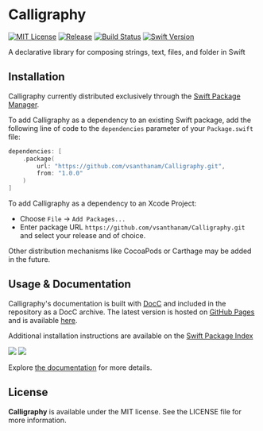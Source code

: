 # Calligraphy

[![MIT License](https://img.shields.io/github/license/vsanthanam/Calligraphy)](https://github.com/vsanthanam/Calligraphy/blob/main/LICENSE)
[![Release](https://img.shields.io/github/v/release/vsanthanam/Calligraphy)](https://github.com/vsanthanam/Calligraphy/releases)
[![Build Status](https://img.shields.io/github/check-runs/vsanthanam/Calligraphy/main)](https://github.com/vsanthanam/Calligraphy/actions)
[![Swift Version](https://img.shields.io/badge/swift-6.0-critical)](https://swift.org)

A declarative library for composing strings, text, files, and folder in Swift

## Installation

Calligraphy currently distributed exclusively through the [Swift Package Manager](https://www.swift.org/package-manager/). 

To add Calligraphy as a dependency to an existing Swift package, add the following line of code to the `dependencies` parameter of your `Package.swift` file:

```swift
dependencies: [
    .package(
        url: "https://github.com/vsanthanam/Calligraphy.git",
        from: "1.0.0"
    )
]
```

To add Calligraphy as a dependency to an Xcode Project: 

- Choose `File` → `Add Packages...`
- Enter package URL `https://github.com/vsanthanam/Calligraphy.git` and select your release and of choice.

Other distribution mechanisms like CocoaPods or Carthage may be added in the future.

## Usage & Documentation

Calligraphy's documentation is built with [DocC](https://developer.apple.com/documentation/docc) and included in the repository as a DocC archive. The latest version is hosted on [GitHub Pages](https://pages.github.com) and is available [here](https://vsanthanam.github.io/Calligraphy/docs/documentation/calligraphy).

Additional installation instructions are available on the [Swift Package Index](https://swiftpackageindex.com/vsanthanam/Calligraphy)

[![](https://img.shields.io/endpoint?url=https%3A%2F%2Fswiftpackageindex.com%2Fapi%2Fpackages%2Fvsanthanam%2FCalligraphy%2Fbadge%3Ftype%3Dswift-versions)](https://swiftpackageindex.com/vsanthanam/Calligraphy)
[![](https://img.shields.io/endpoint?url=https%3A%2F%2Fswiftpackageindex.com%2Fapi%2Fpackages%2Fvsanthanam%2FCalligraphy%2Fbadge%3Ftype%3Dplatforms)](https://swiftpackageindex.com/vsanthanam/Calligraphy)

Explore [the documentation](https://vsanthanam.github.io/Calligraphy/docs/documentation/calligraphy) for more details.

## License

**Calligraphy** is available under the MIT license. See the LICENSE file for more information.
